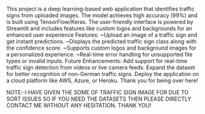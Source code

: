 This project is a deep learning-based web application that identifies traffic signs from uploaded images. The model achieves high accuracy (99%) and is built using TensorFlow/Keras.
The user-friendly interface is powered by Streamlit and includes features like custom logos and backgrounds for an enhanced user experience
Features:
~Upload an image of a traffic sign and get instant predictions.
~Displays the predicted traffic sign class along with the confidence score.
~Supports custom logos and background images for a personalized experience.
~Real-time error handling for unsupported file types or invalid inputs.
Future Enhancements:
Add support for real-time traffic sign detection from videos or live camera feeds.
Expand the dataset for better recognition of non-German traffic signs.
Deploy the application on a cloud platform like AWS, Azure, or Heroku.
   Thank you for being over here!

   NOTE:-I HAVE GIVEN THE SOME OF TRAFFIC SIGN IMAGE FOR DUE TO SORT ISSUES SO IF YOU NEED THE DATASETS THEN PLEASE DIRECTLY CONTACT ME WITHOUT ANY HESITATION. 
       THANK YOU!
